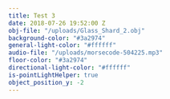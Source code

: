 ```yaml
---
title: Test 3
date: 2018-07-26 19:52:00 Z
obj-file: "/uploads/Glass_Shard_2.obj"
background-color: "#3a2974"
general-light-color: "#ffffff"
audio-file: "/uploads/morsecode-504225.mp3"
floor-color: "#3a2974"
directional-light-color: "#ffffff"
is-pointLightHelper: true
object_position_y: -2
---
```


